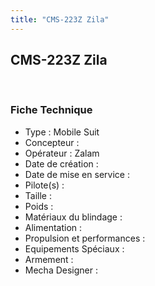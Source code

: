 ```yaml
---
title: "CMS-223Z Zila"
---
```


CMS-223Z Zila
-------------

 
### Fiche Technique


- Type : Mobile Suit  
- Concepteur :   
- Opérateur : Zalam  
- Date de création :   
- Date de mise en service :   
- Pilote(s) :   
- Taille :   
- Poids :   
- Matériaux du blindage :    
- Alimentation :   
- Propulsion et performances :   
- Equipements Spéciaux :  
- Armement :  
- Mecha Designer : 

